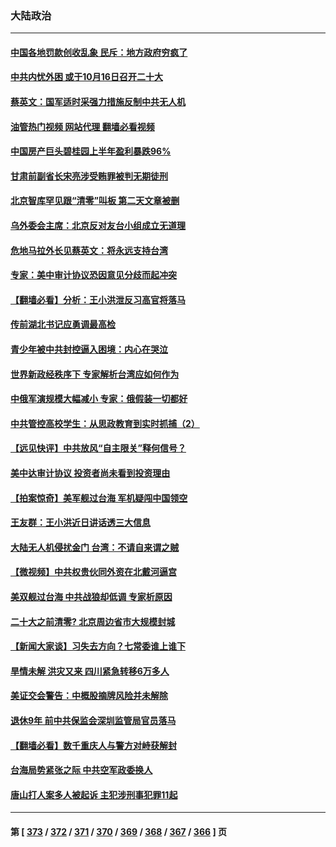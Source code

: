 ### 大陆政治
---
#### [中国各地罚款创收乱象 民斥：地方政府穷疯了](../../pages/ncid277/n13813735.md?08302045) 
#### [中共内忧外困 或于10月16日召开二十大](../../pages/ncid277/n13813765.md?08302045) 
#### [蔡英文：国军适时采强力措施反制中共无人机](../../pages/ncid277/n13813757.md?08302045) 
#### [油管热门视频 网站代理 翻墙必看视频](http://209.222.30.114:81/youtube.html?08302045)
#### [中国房产巨头碧桂园上半年盈利暴跌96%](../../pages/ncid277/n13813700.md?08302045) 
#### [甘肃前副省长宋亮涉受贿罪被判无期徒刑](../../pages/ncid277/n13813699.md?08302045) 
#### [北京智库罕见跟“清零”叫板 第二天文章被删](../../pages/ncid277/n13813675.md?08302045) 
#### [乌外委会主席：北京反对友台小组成立无道理](../../pages/ncid277/n13813603.md?08302045) 
#### [危地马拉外长见蔡英文：将永远支持台湾](../../pages/ncid277/n13813624.md?08302045) 
#### [专家：美中审计协议恐因意见分歧而起冲突](../../pages/ncid277/n13813306.md?08302045) 
#### [【翻墙必看】分析：王小洪泄反习高官将落马](../../pages/ncid277/n13813522.md?08302045) 
#### [传前湖北书记应勇调最高检](../../pages/ncid277/n13813443.md?08302045) 
#### [青少年被中共封控逼入困境：内心在哭泣](../../pages/ncid277/n13813434.md?08302045) 
#### [世界新政经秩序下 专家解析台湾应如何作为](../../pages/ncid277/n13812997.md?08302045) 
#### [中俄军演规模大幅减小 专家：俄假装一切都好](../../pages/ncid277/n13813314.md?08302045) 
#### [中共管控高校学生：从思政教育到实时抓捕（2）](../../pages/ncid277/n13811640.md?08302045) 
#### [【远见快评】中共放风“自主限关”释何信号？](../../pages/ncid277/n13813366.md?08302045) 
#### [美中达审计协议 投资者尚未看到投资理由](../../pages/ncid277/n13813321.md?08302045) 
#### [【拍案惊奇】美军舰过台海 军机疑闯中国领空](../../pages/ncid277/n13813285.md?08302045) 
#### [王友群：王小洪近日讲话透三大信息](../../pages/ncid277/n13813293.md?08302045) 
#### [大陆无人机侵扰金门 台湾：不请自来谓之贼](../../pages/ncid277/n13813295.md?08302045) 
#### [【微视频】中共权贵伙同外资在北戴河逼宫](../../pages/ncid277/n13813168.md?08302045) 
#### [美双舰过台海 中共战狼却低调 专家析原因](../../pages/ncid277/n13813189.md?08302045) 
#### [二十大之前清零? 北京周边省市大规模封城](../../pages/ncid277/n13813098.md?08302045) 
#### [【新闻大家谈】习失去方向？七常委谁上谁下](../../pages/ncid277/n13813143.md?08302045) 
#### [旱情未解 洪灾又来 四川紧急转移6万多人](../../pages/ncid277/n13812986.md?08302045) 
#### [美证交会警告：中概股摘牌风险并未解除](../../pages/ncid277/n13812841.md?08302045) 
#### [退休9年 前中共保监会深圳监管局官员落马](../../pages/ncid277/n13812862.md?08302045) 
#### [【翻墙必看】数千重庆人与警方对峙获解封](../../pages/ncid277/n13812811.md?08302045) 
#### [台海局势紧张之际 中共空军政委换人](../../pages/ncid277/n13812782.md?08302045) 
#### [唐山打人案多人被起诉 主犯涉刑事犯罪11起](../../pages/ncid277/n13812707.md?08302045) 

---
#### 第 [ [373](./373.md?08302045) / [372](./372.md?08302045) / [371](./371.md?08302045) / [370](./370.md?08302045) / [369](./369.md?08302045) / [368](./368.md?08302045) / [367](./367.md?08302045) / [366](./366.md?08302045) ] 页
